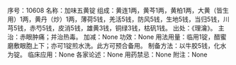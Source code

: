 序号：10608
名称：加味五黄锭
组成：黄连1两，黄芩1两，黄柏1两，大黄（皆生用）1两，黄丹（炒）1两，薄荷5钱，羌活5钱，防风5钱，生地5钱，当归5钱，川芎5钱，赤芍5钱，皮消5钱，雄黄3钱，铜绿3钱，枯矾1钱。
出处：《理瀹》。
主治：赤眼肿痛；并治热毒。
加减：None
功效：None
用法用量：临用1锭，醋蜜磨敷眼胞上下；亦可1锭煎水洗。此方可预合备用。
制备方法：以牛胶5钱，化水为锭。
临床应用：None
各家论述：None
用药禁忌：None
附注：None
